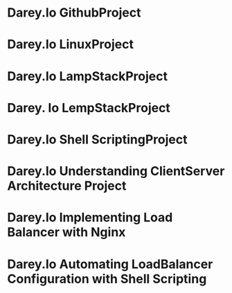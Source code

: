 # Darey.Io GithubProject
# Darey.Io LinuxProject
# Darey.Io LampStackProject
# Darey. Io LempStackProject
# Darey.Io Shell ScriptingProject
# Darey.Io Understanding ClientServer Architecture Project
# Darey.Io Implementing Load Balancer with Nginx
# Darey.Io Automating LoadBalancer Configuration with Shell Scripting
